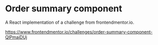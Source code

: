 # Order summary component

A React implementation of a challenge from frontendmentor.io.

https://www.frontendmentor.io/challenges/order-summary-component-QlPmajDUj